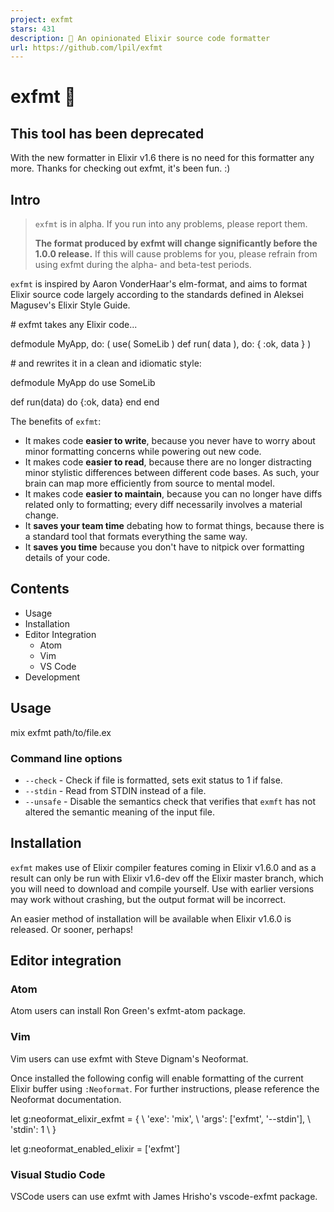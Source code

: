 ```yaml
---
project: exfmt
stars: 431
description: 🌸 An opinionated Elixir source code formatter
url: https://github.com/lpil/exfmt
---
```


exfmt 🌸
========

This tool has been deprecated
-----------------------------

With the new formatter in Elixir v1.6 there is no need for this formatter any more. Thanks for checking out exfmt, it's been fun. :)

Intro
-----

> `exfmt` is in alpha. If you run into any problems, please report them.
> 
> **The format produced by exfmt will change significantly before the 1.0.0 release.** If this will cause problems for you, please refrain from using exfmt during the alpha- and beta-test periods.

`exfmt` is inspired by Aaron VonderHaar's elm-format, and aims to format Elixir source code largely according to the standards defined in Aleksei Magusev's Elixir Style Guide.

\# exfmt takes any Elixir code...

defmodule MyApp, do: (
    use( SomeLib )
    def run( data ), do: {
      :ok,
      data
   }
)

\# and rewrites it in a clean and idiomatic style:

defmodule MyApp do
  use SomeLib

  def run(data) do
    {:ok, data}
  end
end

The benefits of `exfmt`:

-   It makes code **easier to write**, because you never have to worry about minor formatting concerns while powering out new code.
-   It makes code **easier to read**, because there are no longer distracting minor stylistic differences between different code bases. As such, your brain can map more efficiently from source to mental model.
-   It makes code **easier to maintain**, because you can no longer have diffs related only to formatting; every diff necessarily involves a material change.
-   It **saves your team time** debating how to format things, because there is a standard tool that formats everything the same way.
-   It **saves you time** because you don't have to nitpick over formatting details of your code.

Contents
--------

-   Usage
-   Installation
-   Editor Integration
    -   Atom
    -   Vim
    -   VS Code
-   Development

Usage
-----

mix exfmt path/to/file.ex

### Command line options

-   `--check` - Check if file is formatted, sets exit status to 1 if false.
-   `--stdin` - Read from STDIN instead of a file.
-   `--unsafe` - Disable the semantics check that verifies that `exmft` has not altered the semantic meaning of the input file.

Installation
------------

`exfmt` makes use of Elixir compiler features coming in Elixir v1.6.0 and as a result can only be run with Elixir v1.6-dev off the Elixir master branch, which you will need to download and compile yourself. Use with earlier versions may work without crashing, but the output format will be incorrect.

An easier method of installation will be available when Elixir v1.6.0 is released. Or sooner, perhaps!

Editor integration
------------------

### Atom

Atom users can install Ron Green's exfmt-atom package.

### Vim

Vim users can use exfmt with Steve Dignam's Neoformat.

Once installed the following config will enable formatting of the current Elixir buffer using `:Neoformat`. For further instructions, please reference the Neoformat documentation.

let g:neoformat\_elixir\_exfmt \= {
  \\ 'exe': 'mix',
  \\ 'args': \['exfmt', '\--stdin'\],
  \\ 'stdin': 1
  \\ }

let g:neoformat\_enabled\_elixir \= \['exfmt'\]

### Visual Studio Code

VSCode users can use exfmt with James Hrisho's vscode-exfmt package.
